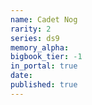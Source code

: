 ```yaml
---
name: Cadet Nog
rarity: 2
series: ds9
memory_alpha:
bigbook_tier: -1
in_portal: true
date:
published: true
---
```



